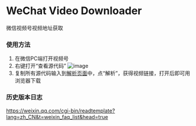 # WeChat Video Downloader
微信视频号视频地址获取


### 使用方法

1. 在微信PC端打开视频号
2. 右键打开“查看源代码”
![image](https://user-images.githubusercontent.com/13707525/115578449-e1921080-a2f7-11eb-9a70-23fcf8b78ca9.png)
4. 复制所有源代码输入到[解析页面](./index.html)中，点“解析”，获得视频链接，打开后即可用浏览器下载

### 历史版本日志

https://weixin.qq.com/cgi-bin/readtemplate?lang=zh_CN&t=weixin_faq_list&head=true
